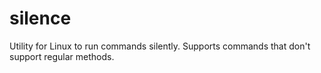 # silence
Utility for Linux to run commands silently. Supports commands that don't support regular methods.
